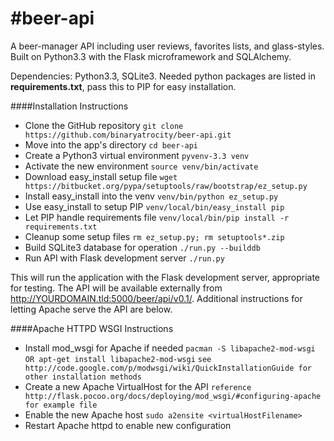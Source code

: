#beer-api
=========

A beer-manager API including user reviews, favorites lists, and glass-styles. Built on Python3.3 with the Flask
microframework and SQLAlchemy.

Dependencies: Python3.3, SQLite3. Needed python packages are listed in **requirements.txt**, pass this to PIP for easy installation.

####Installation Instructions
* Clone the GitHub repository                      `git clone https://github.com/binaryatrocity/beer-api.git`
* Move into the app's directory                    `cd beer-api`
* Create a Python3 virtual environment             `pyvenv-3.3 venv`
* Activate the new environment                     `source venv/bin/activate`
* Download easy_install setup file                 `wget https://bitbucket.org/pypa/setuptools/raw/bootstrap/ez_setup.py`
* Install easy_install into the venv               `venv/bin/python ez_setup.py`
* Use easy_install to setup PIP                    `venv/local/bin/easy_install pip`
* Let PIP handle requirements file                 `venv/local/bin/pip install -r requirements.txt`
* Cleanup some setup files                         `rm ez_setup.py; rm setuptools*.zip`
* Build SQLite3 database for operation             `./run.py --builddb`
* Run API with Flask development server            `./run.py`

This will run the application with the Flask development server, appropriate for testing. The API
will be available externally from http://YOURDOMAIN.tld:5000/beer/api/v0.1/. Additional instructions
for letting Apache serve the API are below.



####Apache HTTPD WSGI Instructions
* Install mod_wsgi for Apache if needed            `pacman -S libapache2-mod-wsgi OR apt-get install libapache2-mod-wsgi`
                                                   `see http://code.google.com/p/modwsgi/wiki/QuickInstallationGuide for other installation methods`
* Create a new Apache VirtualHost for the API      `reference http://flask.pocoo.org/docs/deploying/mod_wsgi/#configuring-apache for example file`
* Enable the new Apache host                       `sudo a2ensite <virtualHostFilename>`
* Restart Apache httpd to enable new configuration

